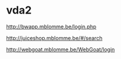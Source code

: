 # vda2

http://bwapp.mblomme.be/login.php

http://juiceshop.mblomme.be/#/search

http://webgoat.mblomme.be/WebGoat/login
